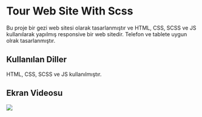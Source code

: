 <h1>Tour Web Site With Scss</h1>

Bu proje bir gezi web sitesi olarak tasarlanmıştır ve HTML, CSS, SCSS ve JS kullanılarak yapılmış responsive bir web sitedir. Telefon ve tablete uygun olrak tasarlanmıştır.

<h2>Kullanılan Diller</h2>

HTML, CSS, SCSS ve JS kullanılmıştır.

<h2>Ekran Videosu</h2>

![](gezi.gif)